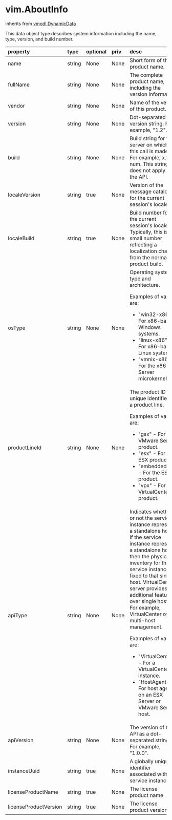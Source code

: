 vim.AboutInfo
=============
inherits from [vmodl.DynamicData](docs/vmodl.DynamicData.md)


This data object type describes system information   including the name, type, version, and build number.

| property | type | optional | priv | desc |
|:---------|:-----|:---------|:-----|:-----|
| name | string | None | None | Short form of the product name. |
| fullName | string | None | None | The complete product name, including the version information. |
| vendor | string | None | None | Name of the vendor of this product. |
| version | string | None | None | Dot-separated version string. For example, "1.2". |
| build | string | None | None | Build string for the server on which this call is made. For example, x.y.z-num.   This string does not apply to the API. |
| localeVersion | string | true | None | Version of the message catalog for the current session's locale. |
| localeBuild | string | true | None | Build number for the current session's locale.   Typically, this is a small number reflecting a   localization change from the normal product build. |
| osType | string | None | None | Operating system type and architecture.   <p>   Examples of values are:   <ul>   <li>"win32-x86" - For x86-based Windows systems.   <li>"linux-x86" - For x86-based Linux systems.   <li>"vmnix-x86" - For the x86 ESX Server microkernel.   </ul> |
| productLineId | string | None | None | The product ID is a unique identifier for a product line.   <p>   Examples of values are:   <ul>   <li>"gsx" - For the VMware Server product.   <li>"esx" - For the ESX product.   <li>"embeddedEsx" - For the ESXi product.   <li>"vpx" - For the VirtualCenter product.   </ul> |
| apiType | string | None | None | Indicates whether or not the service instance represents a   standalone host.   If the service instance represents a standalone host, then the physical   inventory for that service instance is fixed to that single host.   VirtualCenter server provides additional features over single hosts.   For example, VirtualCenter offers multi-host management.   <p>   Examples of values are:   <ul>   <li>"VirtualCenter" - For a VirtualCenter instance.   <li>"HostAgent" - For host agent on an ESX Server or VMware Server host.   </ul> |
| apiVersion | string | None | None | The version of the API as a dot-separated string. For example, "1.0.0". |
| instanceUuid | string | true | None | A globally unique identifier associated with this service instance. |
| licenseProductName | string | true | None | The license product name |
| licenseProductVersion | string | true | None | The license product version |


